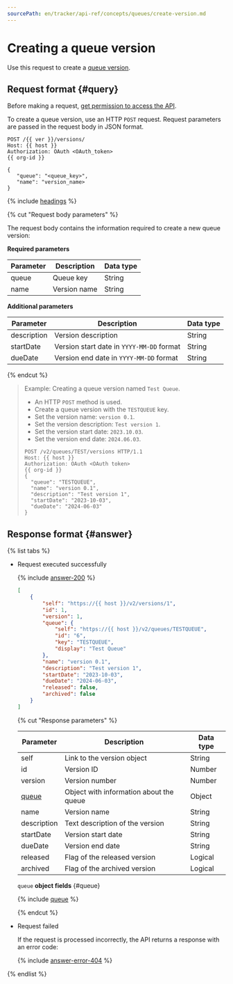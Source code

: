 ```yaml
---
sourcePath: en/tracker/api-ref/concepts/queues/create-version.md
---
```

# Creating a queue version

Use this request to create a [queue version](../../manager/versions.md).

## Request format {#query}

Before making a request, [get permission to access the API](../access.md).

To create a queue version, use an HTTP `POST` request. Request parameters are passed in the request body in JSON format.

```
POST /{{ ver }}/versions/
Host: {{ host }}
Authorization: OAuth <OAuth_token>
{{ org-id }}

{
   "queue": "<queue_key>",
   "name": "version_name>
}
```

{% include [headings](../../../_includes/tracker/api/headings.md) %}

{% cut "Request body parameters" %}

The request body contains the information required to create a new queue version:

**Required parameters**

| Parameter | Description | Data type |
-------- | -------- | ----------
| queue | Queue key | String |
| name | Version name | String |

**Additional parameters**

| Parameter | Description | Data type |
-------- | -------- | ----------
| description | Version description | String |
| startDate | Version start date in `YYYY-MM-DD` format | String |
| dueDate | Version end date in `YYYY-MM-DD` format | String |

{% endcut %}

> Example: Creating a queue version named `Test Queue`.
>
> - An HTTP `POST` method is used.
> - Create a queue version with the `TESTQUEUE` key.
> - Set the version name: `version 0.1`.
> - Set the version description: `Test version 1`.
> - Set the version start date: `2023.10.03`.
> - Set the version end date: `2024.06.03`.
>
> ```
> POST /v2/queues/TEST/versions HTTP/1.1
> Host: {{ host }}
> Authorization: OAuth <OAuth token>
> {{ org-id }}
> {
>   "queue": "TESTQUEUE",
>   "name": "version 0.1",
>   "description": "Test version 1",
>   "startDate": "2023-10-03",
>   "dueDate": "2024-06-03"
> }
> ```

## Response format {#answer}

{% list tabs %}

- Request executed successfully

   {% include [answer-200](../../../_includes/tracker/api/answer-200.md) %}

   ```json
   [
       {
           "self": "https://{{ host }}/v2/versions/1",
           "id": 1,
           "version": 1,
           "queue": {
               "self": "https://{{ host }}/v2/queues/TESTQUEUE",
               "id": "6",
               "key": "TESTQUEUE",
               "display": "Test Queue"
           },
           "name": "version 0.1",
           "description": "Test version 1",
           "startDate": "2023-10-03",
           "dueDate": "2024-06-03",
           "released": false,
           "archived": false
       }
   ]
   ```

   {% cut "Response parameters" %}

   | Parameter | Description | Data type |
   ----- | ----- | -----
   | self | Link to the version object | String |
   | id | Version ID | Number |
   | version | Version number | Number |
   | [queue](#queue) | Object with information about the queue | Object |
   | name | Version name | String |
   | description | Text description of the version | String |
   | startDate | Version start date | String |
   | dueDate | Version end date | String |
   | released | Flag of the released version | Logical |
   | archived | Flag of the archived version | Logical |

   `queue` **object fields** {#queue}

   {% include [queue](../../../_includes/tracker/api/queue.md) %}

   {% endcut %}

- Request failed

   If the request is processed incorrectly, the API returns a response with an error code:

   {% include [answer-error-404](../../../_includes/tracker/api/answer-error-404.md) %}

{% endlist %}